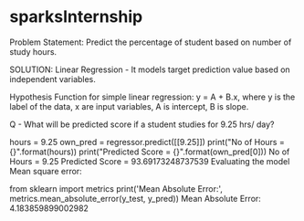 # sparksInternship
Problem Statement: Predict the percentage of student based on number of study hours.

SOLUTION: Linear Regression - It models target prediction value based on independent variables.

Hypothesis Function for simple linear regression: y = A + B.x, where y is the label of the data, x are input variables, A is intercept, B is slope.

Q - What will be predicted score if a student studies for 9.25 hrs/ day?

hours = 9.25 own_pred = regressor.predict([[9.25]]) print("No of Hours = {}".format(hours)) print("Predicted Score = {}".format(own_pred[0])) No of Hours = 9.25 Predicted Score = 93.69173248737539 Evaluating the model Mean square error:

from sklearn import metrics
print('Mean Absolute Error:', metrics.mean_absolute_error(y_test, y_pred)) Mean Absolute Error: 4.183859899002982
